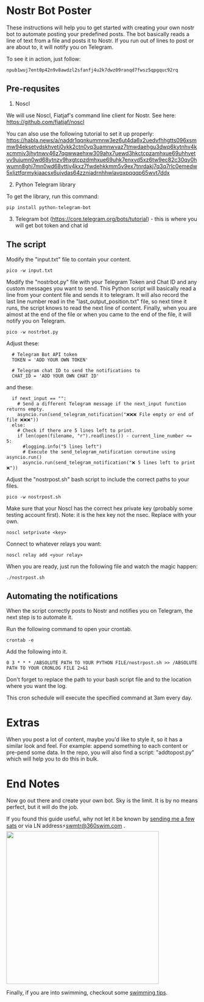# Nostr Bot Poster

These instructions will help you to get started with creating your own nostr bot to automate posting your predefined posts. The bot basically reads a line of text from a file and posts it to Nostr. If you run out of lines to post or are about to, it will notify you on Telegram. 

To see it in action, just follow:
```
npub1wuj7ent0p42n9v8awdzl2sfanfj4u2k7dwz09ranqd7fwsz5qpgquc92rq
```

## Pre-requsites

1. Noscl

We will use Noscl, Fiatjaf's command line client for Nostr. See here: https://github.com/fiatjaf/noscl

You can also use the following tutorial to set it up properly: https://habla.news/a/naddr1qqnkummnw3ez6ut4da6x2uedvfhhgtts096xsmmw94eksetvdskhvetj0ykk2ctn0yq3uamnwvaz7tmwdaehgu3dwp6kytnhv4kxcmmjv3jhytnwv46z7qgwwaehxw309ahx7uewd3hkctcpzamhxue69uhhyetvv9ujumn0wd68ytnzv9hxgtcpzdmhxue69uhk7enxvd5xz6tw9ec82c30qy0hwumn8ghj7mn0wd68yttjv4kxz7fwdehkkmm5v9ex7tnrdakj7q3q7rlc0emedw5xljztfqrmykjaacsx6ujvdas64zznjadrnhhwlavqxpqqqp65wvt7ddx

2. Python Telegram library

To get the library, run this command:
```
pip install python-telegram-bot
```

3. Telegram bot (https://core.telegram.org/bots/tutorial) - this is where you will get bot token and chat id


## The script

Modify the "input.txt" file to contain your content.
```
pico -w input.txt
```

Modify the "nostrbot.py" file with your Telegram Token and Chat ID and any custom messages you want to send. This Python script will basically read a line from your content file and sends it to telegram. It will also record the last line number read in the "last_output_position.txt" file, so next time it runs, the script knows to read the next line of content. Finally, when you are almost at the end of the file or when you came to the end of the file, it will notify you on Telegram.
```
pico -w nostrbot.py
```
Adjust these:
```
  # Telegram Bot API token
  TOKEN = 'ADD YOUR OWN TOKEN'

  # Telegram chat ID to send the notifications to
  CHAT_ID = 'ADD YOUR OWN CHAT ID'
```

and these:
```
  if next_input == "":
    # Send a different Telegram message if the next_input function returns empty.
    asyncio.run(send_telegram_notification("❌❌❌ File empty or end of file ❌❌❌"))
  else:
    # Check if there are 5 lines left to print.
    if len(open(filename, "r").readlines()) - current_line_number <= 5:
      #logging.info("5 lines left")
      # Execute the send_telegram_notification coroutine using asyncio.run()
      asyncio.run(send_telegram_notification("❌ 5 lines left to print ❌"))
```

Adjust the "nostrpost.sh" bash script to include the correct paths to your files.
```
pico -w nostrpost.sh
```

Make sure that your Noscl has the correct hex private key (probably some testing account first). Note: it is the hex key not the nsec. Replace <key> with your own.
```
noscl setprivate <key>
```

Connect to whatever relays you want:
```
noscl relay add <your relay>
```

When you are ready, just run the following file and watch the magic happen:
```
./nostrpost.sh
```

## Automating the notifications
  
When the script correctly posts to Nostr and notifies you on Telegram, the next step is to automate it. 

Run the following command to open your crontab.

```
crontab -e
```

Add the following into it.

```
0 3 * * * /ABSOLUTE PATH TO YOUR PYTHON FILE/nostrpost.sh >> /ABSOLUTE PATH TO YOUR CRONLOG FILE 2>&1
```

Don't forget to replace the path to your bash script file and to the location where you want the log. 

This cron schedule will execute the specified command at 3am every day.

# Extras

When you post a lot of content, maybe you'd like to style it, so it has a similar look and feel. For example: append something to each content or pre-pend some data. 
In the repo, you will also find a script: "addtopost.py" which will help you to do this in bulk.

# End Notes

Now go out there and create your own bot. Sky is the limit. It is by no means perfect, but it will do the job.

If you found this guide useful, why not let it be known by [sending me a few sats](https://360swim.com/ln-donate-github) or via LN address⚡swmtr@360swim.com .
<br />
<img src="https://360swim.com/user/themes/swimquark/images/ln_git.png" width="400" />

Finally, if you are into swimming, checkout some [swimming tips](https://360swim.com/tips).






